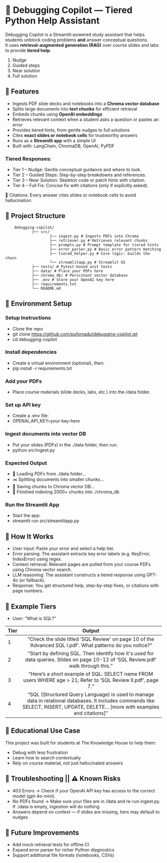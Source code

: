 # 🔧 Debugging Copilot — Tiered Python Help Assistant

Debugging Copilot is a Streamlit-powered study assistant that helps students unblock coding problems **and** answer conceptual questions.  
It uses **retrieval-augmented generation (RAG)** over course slides and labs to provide **tiered help**:
1. Nudge
2. Guided steps
3. Near solution
4. Full solution

## 🚀 Features

- Ingests PDF slide decks and notebooks into a **Chroma vector database**
- Splits large documents into **text chunks** for efficient retrieval
- Embeds chunks using **OpenAI embeddings**
- Retrieves relevant context when a student asks a question or pastes an error
- Provides tiered hints, from gentle nudges to full solutions
- Cites **exact slides or notebook cells** for trustworthy answers
- Runs as a **Streamlit app** with a simple UI
- Built with: LangChain, ChromaDB, OpenAI, PyPDF

### Tiered Responses:

-  Tier 1 – Nudge: Gentle conceptual guidance and where to look.
-  Tier 2 – Guided Steps: Step-by-step breakdowns and references.
-  Tier 3 – Near Solution: Skeleton code or patch hints with citation.
-  Tier 4 – Full Fix: Concise fix with citations (only if explicitly asked).

🧾 Citations: Every answer cites slides or notebook cells to avoid hallucination.


## 📂 Project Structure
        debugging-copilot/
                ├── src/
                        ├── ingest.py # Ingests PDFs into Chroma
                        ├── retriever.py # Retrieves relevant chunks
                        ├── prompts.py # Prompt template for tiered hints
                        ├── error_parser.py # Basic error pattern matching
                        ├── tiered_helper.py # Core logic: builds the chain
                        └── streamlitapp.py # Streamlit UI
                ├── tests/ # Pytest-based unit tests
                ├── data/ # Place your PDFs here
                ├── chroma_db/ # Persistent vector database
                ├── .env # Store your OpenAI key here
                ├── requirements.txt
                └── README.md

## 🔑 Environment Setup

### Setup Instructions
- Clone the repo
- git clone https://github.com/pufomadu/debugging-copilot.git
- cd debugging-copilot

### Install dependencies
- Create a virtual environment (optional), then:
- pip install -r requirements.txt

### Add your PDFs
- Place course materials (slide decks, labs, etc.) into the /data folder.

### Set up API key
- Create a .env file:
- OPENAI_API_KEY=your-key-here

### Ingest documents into vector DB
- Put your slides (PDFs) in the ./data folder, then run:
- python src/ingest.py

### Expected Output
- 📄 Loading PDFs from ./data folder...
- ✂️ Splitting documents into smaller chunks...
- 🧠 Saving chunks to Chroma vector DB...
- 🎉 Finished indexing 2000+ chunks into ./chroma_db


### Run the Streamlit App
- Start the app: 
- streamlit run src/streamlitapp.py

## 🤖 How It Works

- User input: Paste your error and select a help tier.
- Error parsing: The assistant extracts key error labels (e.g. KeyError, IndexError) using regex.
- Context retrieval: Relevant pages are pulled from your course PDFs using Chroma vector search.
- LLM reasoning: The assistant constructs a tiered response using GPT-4o (or fallback).
- Response: You get structured help, step-by-step fixes, or citations with page numbers.
  

## 📌 Example Tiers
 - User: "What is SQL?"

| Tier | Output | 
|:-------- |:--------:|
| 1     | “Check the slide titled 'SQL Review' on page 10 of the ‘Advanced SQL I.pdf’. What patterns do you notice?”   | 
| 2     | “Start by defining SQL. Then identify how it's used for data queries. Slides on page 10-12 of ‘SQL Review.pdf’ walk through this.”   | 
| 3     | “Here’s a short example of SQL: SELECT name FROM users WHERE age > 21; Refer to ‘SQL Review II.pdf’, page 7.”   | 
| 4     | “SQL (Structured Query Language) is used to manage data in relational databases. It includes commands like SELECT, INSERT, UPDATE, DELETE... [more with examples and citations]”  | 



## 🧠 Educational Use Case
This project was built for students at The Knowledge House to help them:

- Debug with less frustration
- Learn how to search contextually
- Rely on course material, not just hallucinated answers


## 🐛 Troubleshooting || ⚠️ Known Risks
- 403 Errors → Check if your OpenAI API key has access to the correct model (gpt-4o-mini).
- No PDFs found → Make sure your files are in /data and re-run ingest.py.
        If ./data is empty, ingestion will do nothing
- Answers depend on context — if slides are missing, tiers may default to nudges



## 📌 Future Improvements
- Add mock retrieval tests for offline CI
- Expand error parser for richer Python diagnostics
- Support additional file formats (notebooks, CSVs)

